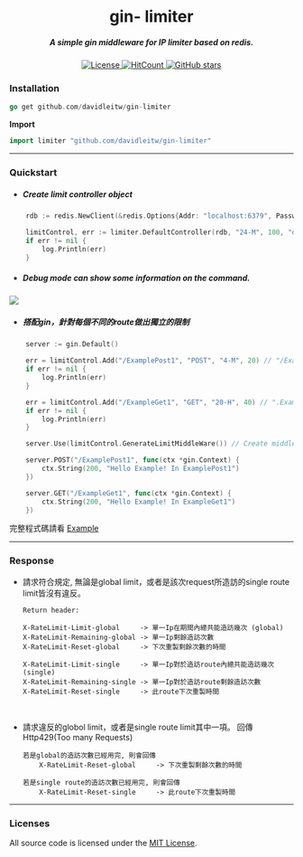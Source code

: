 <h1 align="center">gin- limiter</h1>
<h5 align="center">A simple gin middleware for IP limiter based on redis.</h5>

<p align="center">
    <a href="https://www.gnu.org/licenses/"> 
        <img src="https://img.shields.io/github/license/davidleitw/goGamer.svg" alt="License">
    </a>
    <a href="http://hits.dwyl.com/davidleitw/gin-limiter">
        <img src=http://hits.dwyl.com/davidleitw/gin-limiter.svg alt="HitCount">
    </a>
    <a href="https://github.com/davidleitw/gin-limiter/stargazers"> 
        <img src="https://img.shields.io/github/stars/davidleitw/gin-limiter" alt="GitHub stars">
    </a>
</p>

### Installation

```go 
go get github.com/davidleitw/gin-limiter 
``` 

**Import**
```go 
import limiter "github.com/davidleitw/gin-limiter"
```
<hr>

### Quickstart

- ##### Create limit controller object
```go
    rdb := redis.NewClient(&redis.Options{Addr: "localhost:6379", Password: "", DB: 0}) // set redis Client

    limitControl, err := limiter.DefaultController(rdb, "24-M", 100, "debug") // Debug mode, each 24 minutes can send 100 times request from single Ip.
    if err != nil {
        log.Println(err)
    }

```

- ##### Debug mode can show some information on the command.
![](https://imgur.com/KeZsQpQ.png)

- ##### 搭配gin，針對每個不同的route做出獨立的限制
```go
    server := gin.Default()

    err = limitControl.Add("/ExamplePost1", "POST", "4-M", 20) // "/ExamplePost1" route, each 4 minutes can send 20 times request from single Ip.
    if err != nil {
        log.Println(err)
    }

    err = limitControl.Add("/ExampleGet1", "GET", "20-H", 40) // ".ExampleGet1" route, each 20 hours can send 40 times request from single Ip.
    if err != nil {
        log.Println(err)
    }

    server.Use(limitControl.GenerateLimitMiddleWare()) // Create middleWare

    server.POST("/ExamplePost1", func(ctx *gin.Context) {
        ctx.String(200, "Hello Example! In ExamplePost1")
    })

    server.GET("/ExampleGet1", func(ctx *gin.Context) {
        ctx.String(200, "Hello Example! In ExampleGet1")
    })
```
完整程式碼請看 [Example](https://github.com/davidleitw/gin-limiter/tree/master/Example)

<hr>

### Response 
- 請求符合規定, 無論是global limit，或者是該次request所造訪的single route limit皆沒有違反。 
    ```shell
    Return header:

    X-RateLimit-Limit-global     -> 單一Ip在期間內總共能造訪幾次 (global)
    X-RateLimit-Remaining-global -> 單一Ip剩餘造訪次數
    X-RateLimit-Reset-global     -> 下次重製剩餘次數的時間

    X-RateLimit-Limit-single     -> 單一Ip對於造訪route內總共能造訪幾次 (single)
    X-RateLimit-Remaining-single -> 單一Ip對於造訪route剩餘造訪次數
    X-RateLimit-Reset-single     -> 此route下次重製時間
    ```


<br>

- 請求違反的globol limit，或者是single route limit其中一項。
    回傳Http429(Too many Requests) 
    ```shell
    若是global的造訪次數已經用完, 則會回傳
        X-RateLimit-Reset-global     -> 下次重製剩餘次數的時間

    若是single route的造訪次數已經用完, 則會回傳
        X-RateLimit-Reset-single     -> 此route下次重製時間
    ```

<hr>

### Licenses

All source code is licensed under the [MIT License](https://github.com/davidleitw/gin-limiter/blob/master/LICENSE).

